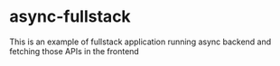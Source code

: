 # async-fullstack
This is an example of fullstack application running async backend and fetching those APIs in the frontend
